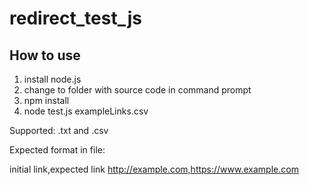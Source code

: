 # redirect_test_js

## How to use

1. install node.js
2. change to folder with source code in command prompt
3. npm install
4. node test.js exampleLinks.csv


Supported: .txt and .csv

Expected format in file:

initial link,expected link
http://example.com,https://www.example.com
